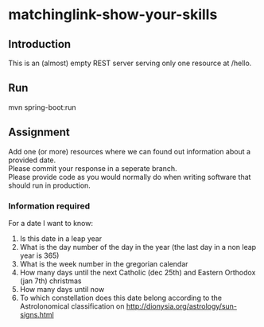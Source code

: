 # matchinglink-show-your-skills

## Introduction
This is an (almost) empty REST server serving only one resource at /hello.

## Run
mvn spring-boot:run

## Assignment
Add one (or more) resources where we can found out information about a provided date.  
Please commit your response in a seperate branch.  
Please provide code as you would normally do when writing software that should run in production.


### Information required
For a date I want to know:

1. Is this date in a leap year
2. What is the day number of the day in the year (the last day in a non leap year is 365)
3. What is the week number in the gregorian calendar
4. How many days until the next Catholic (dec 25th) and Eastern Orthodox (jan 7th) christmas
5. How many days until now
6. To which constellation does this date belong according to the Astrolonomical classification on http://dionysia.org/astrology/sun-signs.html